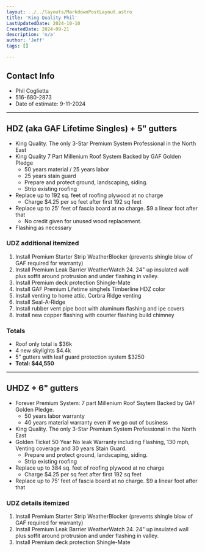 ```yaml
---
layout: ../../layouts/MarkdownPostLayout.astro
title: 'King Quality Phil'
LastUpdatedDate: 2024-10-10
CreatedDate: 2024-09-21
description: 'n/a'
author: 'Jeff'
tags: []

---
```


## Contact Info
* Phil Coglietta
* 516-680-2873
* Date of estimate: 9-11-2024

***

## HDZ (aka GAF Lifetime Singles) + 5" gutters
* King Quality. The only 3-Star Premium System Professional in the North East
* King Quality 7 Part Millenium Roof System Backed by GAF Golden Pledge
	* 50 years material / 25 years labor
	* 25 years stain guard
	* Prepare and protect ground, landscaping, siding.
	* Strip existing roofing
* Replace up to 192 sq. feet of roofing plywood at no charge
	* Charge $4.25 per sq feet after first 192 sq feet
* Replace up to 25' feet of fascia board at no charge. $9 a linear foot after that
	* No credit given for unused wood replacement.
* Flashing as necessary
### UDZ additional itemized
1. Install Premium Starter Strip WeatherBlocker (prevents shingle blow of GAF required for warranty)
1. Install Premium Leak Barrier WeatherWatch 24. 24" up insulated wall plus soffit around protrusion and under flashing in valley.
1. Install Premium deck protection Shingle-Mate
1. Install GAF Premium Lifetime singhels Timberline HDZ color
1. Install venting to home attic. Corbra Ridge venting
1. Install Seal-A-Ridge
1. Install rubber vent pipe boot with aluminum flashing and ipe covers
1. Install new copper flashing with counter flashing build chimney

### Totals
* Roof only total is $36k
* 4 new skylights $4.4k
* 5" gutters with leaf guard protection system $3250
* **Total: $44,550**

***

## UHDZ + 6" gutters
* Forever Premium System: 7 part Millenium Roof Ssytem Backed by GAF Golden Pledge.
	* 50 years labor warranty
	* 40 years material warranty even if we go out of business
* King Quality. The only 3-Star Premium System Professional in the North East
* Golden Ticket 50 Year No leak Warranty including Flashing, 130 mph, Venting coverage and 30 years Stain Guard.
	* Prepare and protect ground, landscaping, siding.
	* Strip existing roofing
* Replace up to 384 sq. feet of roofing plywood at no charge
	* Charge $4.25 per sq feet after first 192 sq feet
* Replace up to 75' feet of fascia board at no charge. $9 a linear foot after that



### UDZ details itemized
1. Install Premium Starter Strip WeatherBlocker (prevents shingle blow of GAF required for warranty)
1. Install Premium Leak Barrier WeatherWatch 24. 24" up insulated wall plus soffit around protrusion and under flashing in valley.
1. Install Premium deck protection Shingle-Mate
